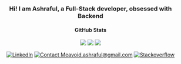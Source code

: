 <h3 align="center">Hi! I am Ashraful, a Full-Stack developer, obsessed with Backend </h3>

<h4 align="center">GitHub Stats</h4>
<p align="center">
  <img src ="https://github-readme-stats.vercel.app/api?username=aipbd&show_icons=true&theme=onedark&count_private=true">
  <img src ="https://github-readme-stats.vercel.app/api/top-langs/?username=aipbd&layout=compact&hide_border=true&theme=onedark">
  <img src = "https://github-readme-streak-stats.herokuapp.com?user=aipbd&theme=onedark&hide_border=true">
</p>
<p align="center">
	<a href="https://www.linkedin.com/in/ashrafulbd"><img src="https://img.shields.io/badge/LinkedIn--_.svg?style=social&logo=linkedin" alt="LinkedIn"></a>
  <a href="mailto:avoid.ashraful@gmail.com"><img src="https://img.shields.io/badge/Contact%20Me-Contact%20Me-green" alt="Contact Me">avoid.ashraful@gmail.com</a>
  <a href="https://stackoverflow.com/users/10503936/ashraful-islam"><img src="https://img.shields.io/stackexchange/stackoverflow/r/2696165?label=stackoverflow&style=plastic" alt="Stackoverflow"></a>
</p>
